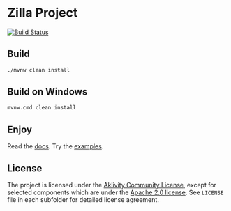 # Zilla Project

[![Build Status][build-status-image]][build-status]

## Build
```bash
./mvnw clean install
```
## Build on Windows
```bash
mvnw.cmd clean install
```
## Enjoy
Read the [docs](https://docs.aklivity.io/zilla). Try the [examples](examples).

## License

The project is licensed under the [Aklivity Community License](LICENSE-AklivityCommunity), except for selected components
which are under the [Apache 2.0 license](LICENSE-Apache).
See `LICENSE` file in each subfolder for detailed license agreement.

[build-status-image]: https://github.com/aklivity/zilla/workflows/build/badge.svg
[build-status]: https://github.com/aklivity/zilla/actions
